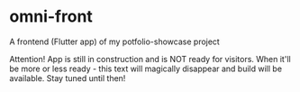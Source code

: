 # omni-front
A frontend (Flutter app) of my potfolio-showcase project


Attention! App is still in construction and is NOT ready for visitors.
When it'll be more or less ready - this text will magically disappear and build will be available.
Stay tuned until then!
